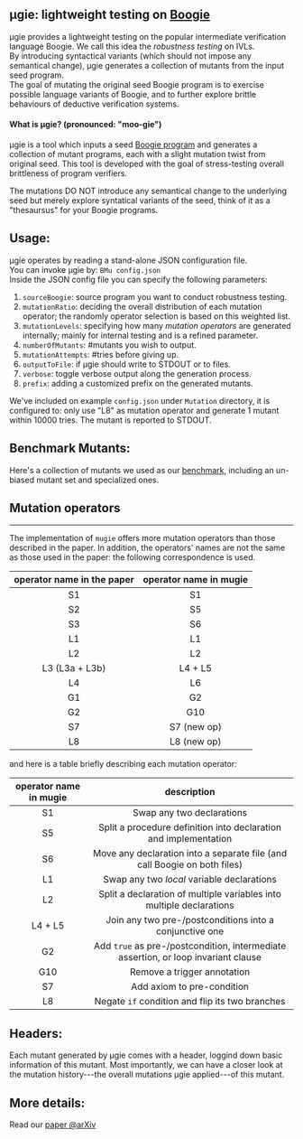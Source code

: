 ## μgie: lightweight testing on [Boogie](https://github.com/boogie-org/boogie)
μgie provides a lightweight testing on the popular intermediate verification language Boogie. 
We call this idea the _robustness testing_ on IVLs.  
By introducing syntactical variants (which should not impose any semantical change), μgie generates a collection of mutants from the input seed program.  
The goal of mutating the original seed Boogie program is to exercise possible language variants of Boogie, and to further explore brittle behaviours of deductive verification systems.  

#### What is μgie? (pronounced: "moo-gie") 

μgie is a tool which inputs a seed [Boogie program](https://github.com/boogie-org/boogie) 
and generates a collection of mutant programs, each with a slight mutation twist from
original seed. This tool is developed with the goal of stress-testing overall brittleness of program verifiers. 

The mutations DO NOT introduce any semantical change
to the underlying seed but merely explore syntatical variants of the
seed, think of it as a "thesaursus" for your Boogie programs.


## Usage: 
μgie operates by reading a stand-alone JSON configuration file.  
You can invoke μgie by:  `BMu config.json`  
Inside the JSON config file you can specify the following parameters: 
  1. `sourceBoogie`: source program you want to conduct robustness testing. 
  2. `mutationRatio`: deciding the overall distribution of each mutation operator; the randomly operator selection is based on this weighted list. 
  3. `mutationLevels`: specifying how many _mutation operators_ are generated internally; mainly for internal testing and is a refined parameter. 
  4. `numberOfMutants`: #mutants you wish to output. 
  5. `mutationAttempts`: #tries before giving up. 
  6. `outputToFile`: if μgie should write to STDOUT or to files. 
  7. `verbose`: toggle verbose output along the generation process. 
  8. `prefix`: adding a customized prefix on the generated mutants. 
  
We've included on example `config.json` under `Mutation` directory, it is configured to: only use "L8" as mutation operator and generate 1 mutant within 10000 tries. The mutant is reported to STDOUT. 

## Benchmark Mutants: 
Here's a collection of mutants we used as our [benchmark](https://chalmersuniversity.box.com/shared/static/5a1dvt1s0am5smx4u23oezuw6633hiuf.zip), including an un-biased mutant set and specialized ones. 


## Mutation operators
------------------
The implementation of `mugie` offers more mutation operators than those described in the paper.
In addition, the operators' names are not the same as those used in the paper: the following correspondence is used.

| operator name in the paper | operator name in mugie |
|:--------------------------:|:----------------------:|
| S1                         | S1                     |
| S2                         | S5                     |
| S3                         | S6                     |
| L1                         | L1                     |
| L2                         | L2                     |
| L3  (L3a + L3b)            | L4 + L5                |
| L4                         | L6                     |
| G1                         | G2                     |
| G2                         | G10                    |
| S7                         | S7 (new op)            |
| L8                         | L8 (new op)            |


and here is a table briefly describing each mutation operator: 

| operator name in mugie | description                                                                        |
|:----------------------:|:----------------------------------------------------------------------------------:|
| S1                     | Swap any two declarations                                                          |
| S5                     | Split a procedure definition into declaration and implementation                   |
| S6                     | Move any declaration into a separate file (and call Boogie on both files)          |
| L1                     | Swap any two *local* variable declarations                                         |
| L2                     | Split a declaration of multiple variables into multiple declarations               |
| L4 + L5                | Join any two pre-/postconditions into a conjunctive one                            |
| G2                     | Add `true` as pre-/postcondition, intermediate assertion, or loop invariant clause |
| G10                    | Remove a trigger annotation                                                        |
| S7                     | Add axiom to pre-condition                                                         |
| L8                     | Negate `if` condition and flip its two branches                                    |


## Headers: 
Each mutant generated by μgie comes with a header, loggind down basic
information of this mutant. Most importantly, we can have a closer
look at the mutation history---the overall mutations μgie applied---of
this mutant. 

## More details: 
Read our [paper @arXiv]()
